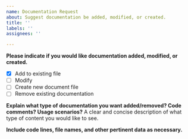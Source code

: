 ```yaml
---
name: Documentation Request
about: Suggest documentation be added, modified, or created.
title: ''
labels: ''
assignees: ''

---
```


**Please indicate if you would like documentation added, modified, or created.**
- [x] Add to existing file
- [ ] Modify
- [ ] Create new document file
- [ ] Remove existing documentation

**Explain what type of documentation you want added/removed? Code comments? Usage scenarios?**
A clear and concise description of what type of content you would like to see.

**Include code lines, file names, and other pertinent data as necessary.**
